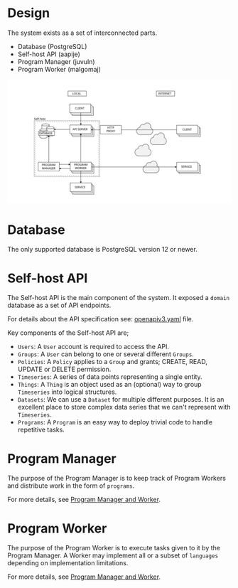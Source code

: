 # Design

The system exists as a set of interconnected parts.

- Database (PostgreSQL)
- Self-host API (aapije)
- Program Manager (juvuln)
- Program Worker (malgomaj)

![Overview][fig1]


# Database

The only supported database is PostgreSQL version 12 or newer.


# Self-host API

The Self-host API is the main component of the system. It exposed a `domain` database as a set of API endpoints.

For details about the API specification see: [openapiv3.yaml](https://github.com/self-host/self-host/blob/master/api/aapije/rest/openapiv3.yaml) file.

Key components of the Self-host API are;

- `Users`: A `User` account is required to access the API.
- `Groups`: A `User` can belong to one or several different `Groups`.
- `Policies`: A `Policy` applies to a `Group` and grants; CREATE, READ, UPDATE or DELETE permission.
- `Timeseries`: A series of data points representing a single entity.
- `Things`: A `Thing` is an object used as an (optional) way to group `Timeseries` into logical structures.
- `Datasets`: We can use a `Dataset` for multiple different purposes. It is an excellent place to store complex data series that we can't represent with `Timeseries`.
- `Programs`: A `Program` is an easy way to deploy trivial code to handle repetitive tasks.


# Program Manager

The purpose of the Program Manager is to keep track of Program Workers and distribute work in the form of `programs`.

For more details, see [Program Manager and Worker](https://github.com/self-host/self-host/blob/main/docs/program_manager_worker.md).


# Program Worker

The purpose of the Program Worker is to execute tasks given to it by the Program Manager. A Worker may implement all or a subset of `languages` depending on implementation limitations.

For more details, see [Program Manager and Worker](https://github.com/self-host/self-host/blob/main/docs/program_manager_worker.md).


[fig1]: https://raw.githubusercontent.com/self-host/self-host/main/docs/assets/overview.svg "Overview"